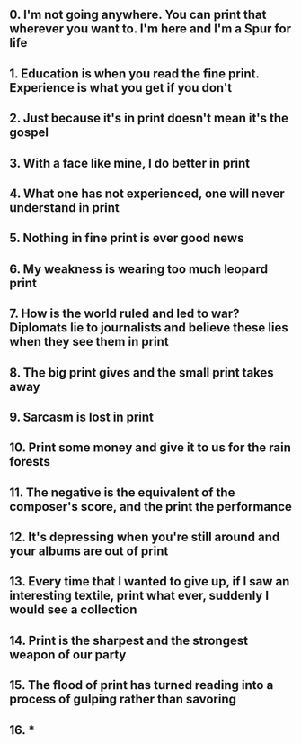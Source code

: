 ##  0\. I'm not going anywhere. You can print that wherever you want to. I'm here and I'm a Spur for life

##  1\. Education is when you read the fine print. Experience is what you get if you don't

##  2\. Just because it's in print doesn't mean it's the gospel

##  3\. With a face like mine, I do better in print

##  4\. What one has not experienced, one will never understand in print

##  5\. Nothing in fine print is ever good news

##  6\. My weakness is wearing too much leopard print

##  7\. How is the world ruled and led to war? Diplomats lie to journalists and believe these lies when they see them in print

##  8\. The big print gives and the small print takes away

##  9\. Sarcasm is lost in print

##  10\. Print some money and give it to us for the rain forests

##  11\. The negative is the equivalent of the composer's score, and the print the performance

##  12\. It's depressing when you're still around and your albums are out of print

##  13\. Every time that I wanted to give up, if I saw an interesting textile, print what ever, suddenly I would see a collection

##  14\. Print is the sharpest and the strongest weapon of our party

##  15\. The flood of print has turned reading into a process of gulping rather than savoring

##  16\. *
